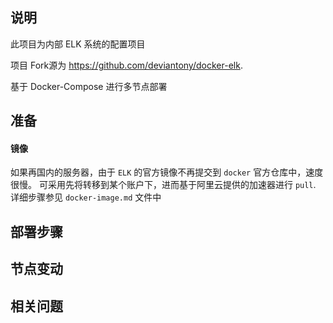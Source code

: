 ## 说明

此项目为内部 ELK 系统的配置项目

项目 Fork源为 https://github.com/deviantony/docker-elk.

基于 Docker-Compose 进行多节点部署

## 准备

#### 镜像

如果再国内的服务器，由于 `ELK` 的官方镜像不再提交到 `docker` 官方仓库中，速度很慢。
可采用先将转移到某个账户下，进而基于阿里云提供的加速器进行 `pull`.
详细步骤参见 `docker-image.md` 文件中


## 部署步骤


## 节点变动


## 相关问题
